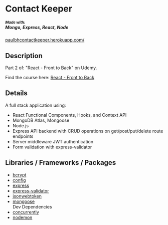 <h1>Contact Keeper</h1>

<h5><small>Made with:</small><br /> Mongo, Express, React, Node</h5>

<a href="https://paulbhcontactkeeper.herokuapp.com/" target="_blank">paulbhcontactkeeper.herokuapp.com/</a>

<h2>Description</h2>
<p>Part 2 of: "React - Front to Back" on Udemy.</p>
<p>
  Find the course here:
  <a
    href="https://www.udemy.com/course/modern-react-front-to-back/"
    target="_blank"
  >
    React - Front to Back
  </a>
</p>

<h2>Details</h2>
<p>A full stack application using:</p>
<ul>
<li>React Functional Components, Hooks, and Context API</li>
<li>MongoDB Atlas, Mongoose</li>
<li>Node.js</li>
<li>Express API backend with CRUD operations on get/post/put/delete route endpoints</li>
<li>Server middleware JWT authentication</li>
<li>Form validation with express-validator</li>
</ul>

<h2>Libraries / Frameworks / Packages</h2>
<ul>
<li><a href="https://www.npmjs.com/package/bcrypt" target="_blank">bcrypt</a></li>
<li><a href="https://www.npmjs.com/package/config" target="_blank">config</a></li>
<li><a href="https://www.npmjs.com/package/express" target="_blank">express</a></li>
<li><a href="https://www.npmjs.com/package/express-validator" target="_blank">express-validator</a></li>
<li><a href="https://www.npmjs.com/package/jsonwebtoken" target="_blank">jsonwebtoken</a></li>
<li><a href="https://www.npmjs.com/package/mongoose" target="_blank">mongoose</a></li>
<lh>Dev Dependencies</lh>
<li><a href="https://www.npmjs.com/package/concurrently" target="_blank">concurrently</a></li>
<li><a href="https://www.npmjs.com/package/nodemon" target="_blank">nodemon</a></li>
</ul>
